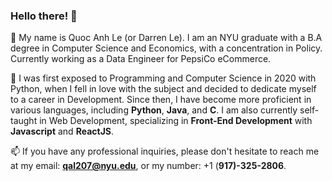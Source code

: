 ### Hello there! 👋

💬 My name is Quoc Anh Le (or Darren Le). I am an NYU graduate with a B.A degree in Computer Science and Economics, with a concentration in Policy. Currently working as a Data Engineer for PepsiCo eCommerce.

🌱 I was first exposed to Programming and Computer Science in 2020 with Python, when I fell in love with the subject and decided to dedicate myself to a career in Development. Since then, I have become more proficient in various languages, including **Python**, **Java**, and **C**. I am also currently self-taught in Web Development, specializing in **Front-End Development** with **Javascript** and **ReactJS**. 

📫 If you have any professional inquiries, please don't hesitate to reach me at my email: **qal207@nyu.edu**, or my number: +1 (**917)-325-2806**.



<!--
**DarrenLe20/DarrenLe20** is a ✨ _special_ ✨ repository because its `README.md` (this file) appears on your GitHub profile.

Here are some ideas to get you started:

- 🔭 I’m currently working on ...
- 🌱 I’m currently learning ...
- 👯 I’m looking to collaborate on ...
- 🤔 I’m looking for help with ...
- 💬 Ask me about ...
- 📫 How to reach me: ...
- 😄 Pronouns: ...
- ⚡ Fun fact: ...
-->
